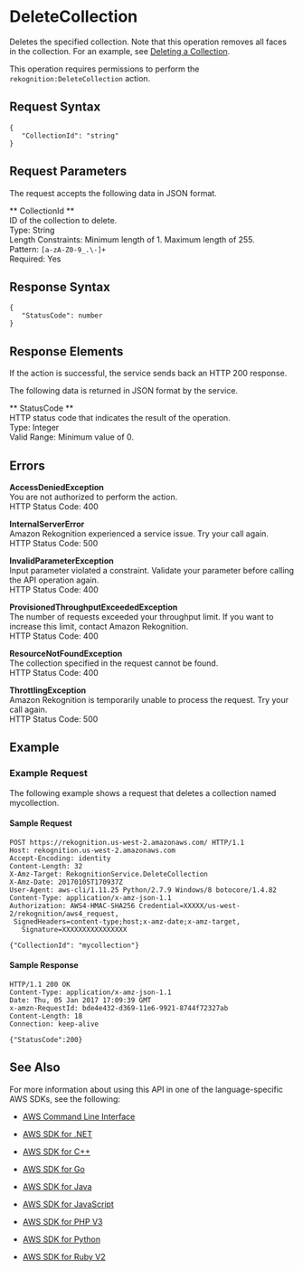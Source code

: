 # DeleteCollection<a name="API_DeleteCollection"></a>

Deletes the specified collection\. Note that this operation removes all faces in the collection\. For an example, see [Deleting a Collection](delete-collection-procedure.md)\.

This operation requires permissions to perform the `rekognition:DeleteCollection` action\.

## Request Syntax<a name="API_DeleteCollection_RequestSyntax"></a>

```
{
   "CollectionId": "string"
}
```

## Request Parameters<a name="API_DeleteCollection_RequestParameters"></a>

The request accepts the following data in JSON format\.

 ** CollectionId **   
ID of the collection to delete\.  
Type: String  
Length Constraints: Minimum length of 1\. Maximum length of 255\.  
Pattern: `[a-zA-Z0-9_.\-]+`   
Required: Yes

## Response Syntax<a name="API_DeleteCollection_ResponseSyntax"></a>

```
{
   "StatusCode": number
}
```

## Response Elements<a name="API_DeleteCollection_ResponseElements"></a>

If the action is successful, the service sends back an HTTP 200 response\.

The following data is returned in JSON format by the service\.

 ** StatusCode **   
HTTP status code that indicates the result of the operation\.  
Type: Integer  
Valid Range: Minimum value of 0\.

## Errors<a name="API_DeleteCollection_Errors"></a>

 **AccessDeniedException**   
You are not authorized to perform the action\.  
HTTP Status Code: 400

 **InternalServerError**   
Amazon Rekognition experienced a service issue\. Try your call again\.  
HTTP Status Code: 500

 **InvalidParameterException**   
Input parameter violated a constraint\. Validate your parameter before calling the API operation again\.  
HTTP Status Code: 400

 **ProvisionedThroughputExceededException**   
The number of requests exceeded your throughput limit\. If you want to increase this limit, contact Amazon Rekognition\.  
HTTP Status Code: 400

 **ResourceNotFoundException**   
The collection specified in the request cannot be found\.  
HTTP Status Code: 400

 **ThrottlingException**   
Amazon Rekognition is temporarily unable to process the request\. Try your call again\.  
HTTP Status Code: 500

## Example<a name="API_DeleteCollection_Examples"></a>

### Example Request<a name="API_DeleteCollection_Example_1"></a>

The following example shows a request that deletes a collection named mycollection\.

#### Sample Request<a name="API_DeleteCollection_Example_1_Request"></a>

```
POST https://rekognition.us-west-2.amazonaws.com/ HTTP/1.1
Host: rekognition.us-west-2.amazonaws.com
Accept-Encoding: identity
Content-Length: 32
X-Amz-Target: RekognitionService.DeleteCollection
X-Amz-Date: 20170105T170937Z
User-Agent: aws-cli/1.11.25 Python/2.7.9 Windows/8 botocore/1.4.82
Content-Type: application/x-amz-json-1.1
Authorization: AWS4-HMAC-SHA256 Credential=XXXXX/us-west-2/rekognition/aws4_request,
 SignedHeaders=content-type;host;x-amz-date;x-amz-target,
   Signature=XXXXXXXXXXXXXXXX

{"CollectionId": "mycollection"}
```

#### Sample Response<a name="API_DeleteCollection_Example_1_Response"></a>

```
HTTP/1.1 200 OK
Content-Type: application/x-amz-json-1.1
Date: Thu, 05 Jan 2017 17:09:39 GMT
x-amzn-RequestId: bde4e432-d369-11e6-9921-8744f72327ab
Content-Length: 18
Connection: keep-alive

{"StatusCode":200}
```

## See Also<a name="API_DeleteCollection_SeeAlso"></a>

For more information about using this API in one of the language\-specific AWS SDKs, see the following:

+  [AWS Command Line Interface](http://docs.aws.amazon.com/goto/aws-cli/rekognition-2016-06-27/DeleteCollection) 

+  [AWS SDK for \.NET](http://docs.aws.amazon.com/goto/DotNetSDKV3/rekognition-2016-06-27/DeleteCollection) 

+  [AWS SDK for C\+\+](http://docs.aws.amazon.com/goto/SdkForCpp/rekognition-2016-06-27/DeleteCollection) 

+  [AWS SDK for Go](http://docs.aws.amazon.com/goto/SdkForGoV1/rekognition-2016-06-27/DeleteCollection) 

+  [AWS SDK for Java](http://docs.aws.amazon.com/goto/SdkForJava/rekognition-2016-06-27/DeleteCollection) 

+  [AWS SDK for JavaScript](http://docs.aws.amazon.com/goto/AWSJavaScriptSDK/rekognition-2016-06-27/DeleteCollection) 

+  [AWS SDK for PHP V3](http://docs.aws.amazon.com/goto/SdkForPHPV3/rekognition-2016-06-27/DeleteCollection) 

+  [AWS SDK for Python](http://docs.aws.amazon.com/goto/boto3/rekognition-2016-06-27/DeleteCollection) 

+  [AWS SDK for Ruby V2](http://docs.aws.amazon.com/goto/SdkForRubyV2/rekognition-2016-06-27/DeleteCollection) 